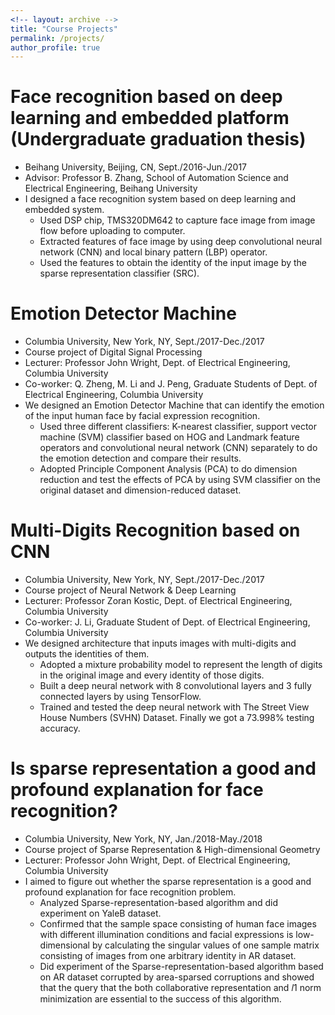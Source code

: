 ```yaml
---
<!-- layout: archive -->
title: "Course Projects"
permalink: /projects/
author_profile: true
---
```


Face recognition based on deep learning and embedded platform (Undergraduate graduation thesis)
======
* Beihang University, Beijing, CN, Sept./2016-Jun./2017
* Advisor: Professor B. Zhang, School of Automation Science and Electrical Engineering, Beihang University
* I designed a face recognition system based on deep learning and embedded system.
  * Used DSP chip, TMS320DM642 to capture face image from image flow before uploading to computer.
  * Extracted features of face image by using deep convolutional neural network (CNN) and local binary pattern (LBP) operator.
  * Used the features to obtain the identity of the input image by the sparse representation classifier (SRC).
  
Emotion Detector Machine
======
* Columbia University, New York, NY, Sept./2017-Dec./2017
* Course project of Digital Signal Processing
* Lecturer: Professor John Wright, Dept. of Electrical Engineering, Columbia University
* Co-worker: Q. Zheng, M. Li and J. Peng, Graduate Students of Dept. of Electrical Engineering, Columbia University
* We designed an Emotion Detector Machine that can identify the emotion of the input human face by facial expression recognition.
  * Used three different classifiers: K-nearest classifier, support vector machine (SVM) classifier based on HOG and Landmark feature operators and convolutional neural network (CNN) separately to do the emotion detection and compare their results.
  * Adopted Principle Component Analysis (PCA) to do dimension reduction and test the effects of PCA by using SVM classifier on the original dataset and dimension-reduced dataset.

Multi-Digits Recognition based on CNN
======
* Columbia University, New York, NY, Sept./2017-Dec./2017
* Course project of Neural Network & Deep Learning
* Lecturer: Professor Zoran Kostic, Dept. of Electrical Engineering, Columbia University
* Co-worker: J. Li, Graduate Student of Dept. of Electrical Engineering, Columbia University
* We designed architecture that inputs images with multi-digits and outputs the identities of them.
  * Adopted a mixture probability model to represent the length of digits in the original image and every identity of those digits.
  * Built a deep neural network with 8 convolutional layers and 3 fully connected layers by using TensorFlow.
  * Trained and tested the deep neural network with The Street View House Numbers (SVHN) Dataset. Finally we got a 73.998% testing accuracy.
 
Is sparse representation a good and profound explanation for face recognition?
======
* Columbia University, New York, NY, Jan./2018-May./2018
* Course project of Sparse Representation & High-dimensional Geometry
* Lecturer: Professor John Wright, Dept. of Electrical Engineering, Columbia University
* I aimed to figure out whether the sparse representation is a good and profound explanation for face recognition problem.
  * Analyzed Sparse-representation-based algorithm and did experiment on YaleB dataset.
  * Confirmed that the sample space consisting of human face images with different illumination conditions and facial expressions is low-dimensional by calculating the singular values of one sample matrix consisting of images from one arbitrary identity in AR dataset.
  * Did experiment of the Sparse-representation-based algorithm based on AR dataset corrupted by area-sparsed corruptions and showed that the query that the both collaborative representation and 𝑙1 norm minimization are essential to the success of this algorithm.
